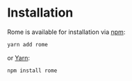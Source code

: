 # Installation

Rome is available for installation via [npm](https://www.npmjs.com/):

```bash
yarn add rome
```

or [Yarn](https://yarnpkg.com/):

```bash
npm install rome
```
